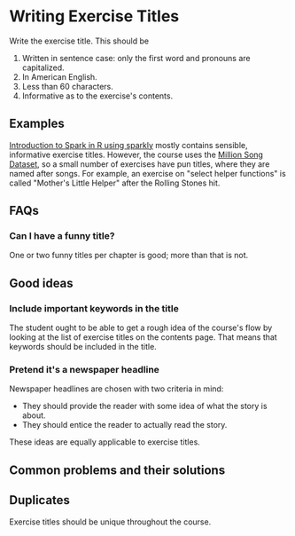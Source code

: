 # Writing Exercise Titles

Write the exercise title. This should be

1. Written in sentence case: only the first word and pronouns are capitalized.
1. In American English.
1. Less than 60 characters.
1. Informative as to the exercise's contents.

## Examples

[Introduction to Spark in R using sparkly](https://www.datacamp.com/courses/introduction-to-spark-in-r-using-sparklyr) mostly contains sensible, informative exercise titles. However, the course uses the [Million Song Dataset](https://labrosa.ee.columbia.edu/millionsong), so a small number of exercises have pun titles, where they are named after songs. For example, an exercise on "select helper functions" is called "Mother's Little Helper" after the Rolling Stones hit.

## FAQs

### Can I have a funny title?

One or two funny titles per chapter is good; more than that is not. 

## Good ideas

### Include important keywords in the title

The student ought to be able to get a rough idea of the course's flow by looking at the list of exercise titles on the contents page. That means that keywords should be included in the title.

### Pretend it's a newspaper headline

Newspaper headlines are chosen with two criteria in mind:

- They should provide the reader with some idea of what the story is about.
- They should entice the reader to actually read the story. 

These ideas are equally applicable to exercise titles.

## Common problems and their solutions

## Duplicates

Exercise titles should be unique throughout the course.

